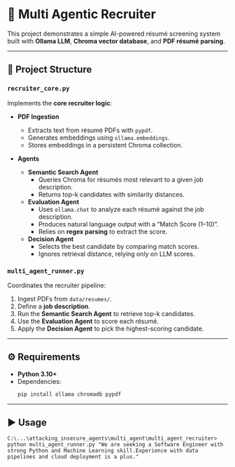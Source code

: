 # 🤖 Multi Agentic Recruiter

This project demonstrates a simple AI-powered résumé screening system built with **Ollama LLM**, **Chroma vector database**, and **PDF résumé parsing**.  

---

## 📂 Project Structure

### `recruiter_core.py`
Implements the **core recruiter logic**:

- **PDF Ingestion**
  - Extracts text from résumé PDFs with `pypdf`.
  - Generates embeddings using `ollama.embeddings`.
  - Stores embeddings in a persistent Chroma collection.

- **Agents**
  - **Semantic Search Agent**
    - Queries Chroma for résumés most relevant to a given job description.
    - Returns top-k candidates with similarity distances.
  - **Evaluation Agent**
    - Uses `ollama.chat` to analyze each résumé against the job description.
    - Produces natural language output with a “Match Score (1–10)”.
    - Relies on **regex parsing** to extract the score.
  - **Decision Agent**
    - Selects the best candidate by comparing match scores.
    - Ignores retrieval distance, relying only on LLM scores.

### `multi_agent_runner.py`
Coordinates the recruiter pipeline:

1. Ingest PDFs from `data/resumes/`.
2. Define a **job description**.
3. Run the **Semantic Search Agent** to retrieve top-k candidates.
4. Use the **Evaluation Agent** to score each résumé.
5. Apply the **Decision Agent** to pick the highest-scoring candidate.

---

## ⚙️ Requirements

- **Python 3.10+**
- Dependencies:
  ```bash
  pip install ollama chromadb pypdf

---

## ▶️ Usage
`C:\...\attacking_insecure_agents\multi_agent\multi_agent_recruiter> python multi_agent_runner.py "We are seeking a Software Engineer with strong Python and Machine Learning skill.Experience with data pipelines and cloud deployment is a plus."`


